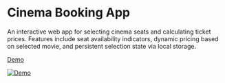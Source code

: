 # Cinema Booking App

An interactive web app for selecting cinema seats and calculating ticket prices. Features include seat availability indicators, dynamic pricing based on selected movie, and persistent selection state via local storage.

[Demo](https://szpr-cinema-booking.vercel.app)

[![Demo](https://repository-images.githubusercontent.com/353669381/ab6e1780-c8ca-11eb-8190-052085040248)](https://szpr-cinema-booking.vercel.app)
